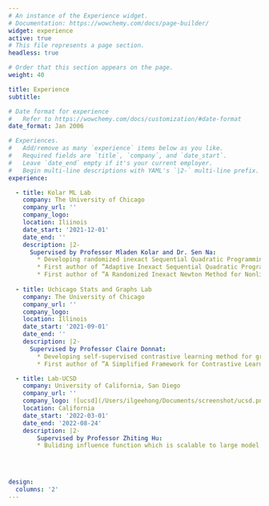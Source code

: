 ```yaml
---
# An instance of the Experience widget.
# Documentation: https://wowchemy.com/docs/page-builder/
widget: experience
active: true
# This file represents a page section.
headless: true

# Order that this section appears on the page.
weight: 40

title: Experience
subtitle:

# Date format for experience
#   Refer to https://wowchemy.com/docs/customization/#date-format
date_format: Jan 2006

# Experiences.
#   Add/remove as many `experience` items below as you like.
#   Required fields are `title`, `company`, and `date_start`.
#   Leave `date_end` empty if it's your current employer.
#   Begin multi-line descriptions with YAML's `|2-` multi-line prefix.
experience:

  - title: Kolar ML Lab
    company: The University of Chicago
    company_url: ''
    company_logo: 
    location: Iliinois
    date_start: '2021-12-01'
    date_end: ''
    description: |2-
      Supervised by Professor Mladen Kolar and Dr. Sen Na:
        * Developing randomized inexact Sequential Quadratic Programming (SQP) algorithm based on randomized sketching for large scale equality-constraints optimization.
        * First author of ”Adaptive Inexact Sequential Quadratic Programming via Iterative Randomized Sketching” (accepted to NeurIPS OPT 2022).
        * First author of ”A Randomized Inexact Newton Method for Nonlinear Equality Constrained Optimization”.
    
  - title: Uchicago Stats and Graphs Lab
    company: The University of Chicago
    company_url: ''
    company_logo: 
    location: Illinois
    date_start: '2021-09-01'
    date_end: ''
    description: |2-
      Supervised by Professor Claire Donnat:
        * Developing self-supervised contrastive learning method for graph-structured data.
        * First author of ”A Simplified Framework for Contrastive Learning for Node Representations”.

  - title: Lab-UCSD
    company: University of California, San Diego
    company_url: ''
    company_logo: ![ucsd](/Users/ilgeehong/Documents/screenshot/ucsd.png)
    location: California
    date_start: '2022-03-01'
    date_end: '2022-08-24'
    description: |2-
        Supervised by Professor Zhiting Hu:
        * Buliding influence function which is scalable to large model.

  
    

design:
  columns: '2'
---
```

